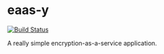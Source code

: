 # eaas-y

[![Build Status](https://travis-ci.org/dpauk/eaas-y.svg?branch=master)](https://travis-ci.org/dpauk/eaas-y)

A really simple encryption-as-a-service application.
